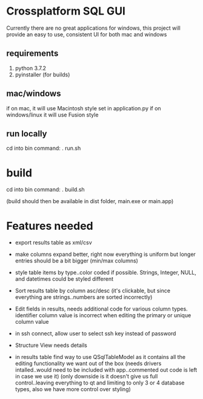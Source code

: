# Crossplatform SQL GUI

Currently there are no great applications for windows, this project
will provide an easy to use, consistent UI for both mac and windows


## requirements
1. python 3.7.2
2. pyinstaller (for builds)


## mac/windows
if on mac, it will use Macintosh style set in application.py
if on windows/linux it will use Fusion style


## run locally
cd into bin
command: . run.sh


# build
cd into bin
command: . build.sh

(build should then be available in dist folder, main.exe or main.app)


# Features needed
* export results table as xml/csv

* make columns expand better, right now everything is uniform but longer entries should be a bit bigger (min/max columns)

* style table items by type..color coded if possible. Strings, Integer, NULL, and datetimes could be styled different

* Sort results table by column asc/desc (it's clickable, but since everything are strings..numbers are sorted incorrectly)

* Edit fields in results, needs additional code for various column types. identifier column value is incorrect when editing the primary or unique column value

* in ssh connect, allow user to select ssh key instead of password

* Structure View needs details

* in results table find way to use QSqlTableModel as it contains all the editing functionality we want out of the box (needs drivers intalled..would need to be included with app..commented out code is left in case we use it)
(only downside is it doesn't give us full control..leaving everything to qt and limiting to only 3 or 4 database types, also we have more control over styling)
